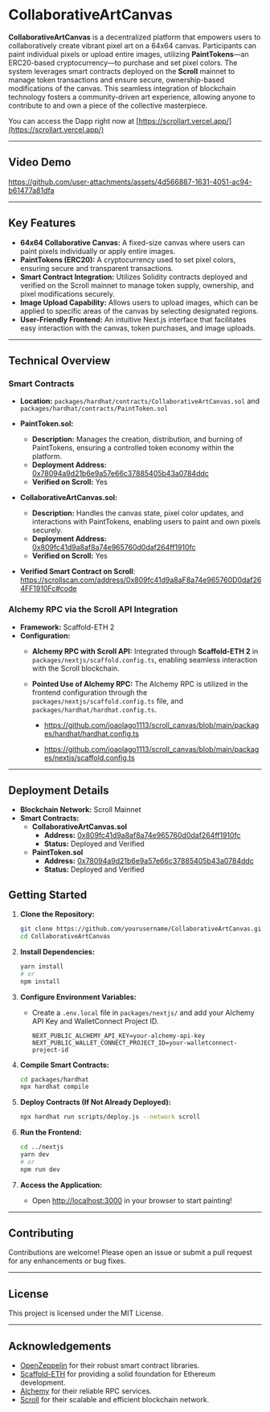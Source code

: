 # CollaborativeArtCanvas

**CollaborativeArtCanvas** is a decentralized platform that empowers users to collaboratively create vibrant pixel art on a 64x64 canvas. Participants can paint individual pixels or upload entire images, utilizing **PaintTokens**—an ERC20-based cryptocurrency—to purchase and set pixel colors. The system leverages smart contracts deployed on the **Scroll** mainnet to manage token transactions and ensure secure, ownership-based modifications of the canvas. This seamless integration of blockchain technology fosters a community-driven art experience, allowing anyone to contribute to and own a piece of the collective masterpiece.

You can access the Dapp right now at [https://scrollart.vercel.app/](https://scrollart.vercel.app/)

---

## **Video Demo**

https://github.com/user-attachments/assets/4d566887-1631-4051-ac94-b61477a81dfa

---

## **Key Features**

- **64x64 Collaborative Canvas:** A fixed-size canvas where users can paint pixels individually or apply entire images.
- **PaintTokens (ERC20):** A cryptocurrency used to set pixel colors, ensuring secure and transparent transactions.
- **Smart Contract Integration:** Utilizes Solidity contracts deployed and verified on the Scroll mainnet to manage token supply, ownership, and pixel modifications securely.
- **Image Upload Capability:** Allows users to upload images, which can be applied to specific areas of the canvas by selecting designated regions.
- **User-Friendly Frontend:** An intuitive Next.js interface that facilitates easy interaction with the canvas, token purchases, and image uploads.

---

## **Technical Overview**

### **Smart Contracts**

- **Location:** `packages/hardhat/contracts/CollaborativeArtCanvas.sol` and `packages/hardhat/contracts/PaintToken.sol`
  
- **PaintToken.sol:**
  - **Description:** Manages the creation, distribution, and burning of PaintTokens, ensuring a controlled token economy within the platform.
  - **Deployment Address:** [0x78094a9d21b6e9a57e66c37885405b43a0784ddc](https://scrollscan.com/token/0x78094a9d21b6e9a57e66c37885405b43a0784ddc)
  - **Verified on Scroll:** Yes

- **CollaborativeArtCanvas.sol:**
  - **Description:** Handles the canvas state, pixel color updates, and interactions with PaintTokens, enabling users to paint and own pixels securely.
  - **Deployment Address:** [0x809fc41d9a8af8a74e965760d0daf264ff1910fc](https://scrollscan.com/address/0x809fc41d9a8af8a74e965760d0daf264ff1910fc)
  - **Verified on Scroll:** Yes

- **Verified Smart Contract on Scroll**: https://scrollscan.com/address/0x809fc41d9a8aF8a74e965760D0daf264FF1910Fc#code

### **Alchemy RPC via the Scroll API Integration**

- **Framework:** Scaffold-ETH 2
- **Configuration:**
  - **Alchemy RPC with Scroll API:** Integrated through **Scaffold-ETH 2** in `packages/nextjs/scaffold.config.ts`, enabling seamless interaction with the Scroll blockchain.
  - **Pointed Use of Alchemy RPC:** The Alchemy RPC is utilized in the frontend configuration through the `packages/nextjs/scaffold.config.ts` file, and `packages/hardhat/hardhat.config.ts`.

    - https://github.com/joaolago1113/scroll_canvas/blob/main/packages/hardhat/hardhat.config.ts

    - https://github.com/joaolago1113/scroll_canvas/blob/main/packages/nextjs/scaffold.config.ts

---

## **Deployment Details**

- **Blockchain Network:** Scroll Mainnet
- **Smart Contracts:**
  - **CollaborativeArtCanvas.sol**
    - **Address:** [0x809fc41d9a8af8a74e965760d0daf264ff1910fc](https://scrollscan.com/address/0x809fc41d9a8af8a74e965760d0daf264ff1910fc)
    - **Status:** Deployed and Verified
  - **PaintToken.sol**
    - **Address:** [0x78094a9d21b6e9a57e66c37885405b43a0784ddc](https://scrollscan.com/token/0x78094a9d21b6e9a57e66c37885405b43a0784ddc)
    - **Status:** Deployed and Verified

## **Getting Started**

1. **Clone the Repository:**
   ```bash
   git clone https://github.com/yourusername/CollaborativeArtCanvas.git
   cd CollaborativeArtCanvas
   ```

2. **Install Dependencies:**
   ```bash
   yarn install
   # or
   npm install
   ```

3. **Configure Environment Variables:**
   - Create a `.env.local` file in `packages/nextjs/` and add your Alchemy API Key and WalletConnect Project ID.
     ```
     NEXT_PUBLIC_ALCHEMY_API_KEY=your-alchemy-api-key
     NEXT_PUBLIC_WALLET_CONNECT_PROJECT_ID=your-walletconnect-project-id
     ```

4. **Compile Smart Contracts:**
   ```bash
   cd packages/hardhat
   npx hardhat compile
   ```

5. **Deploy Contracts (If Not Already Deployed):**
   ```bash
   npx hardhat run scripts/deploy.js --network scroll
   ```

6. **Run the Frontend:**
   ```bash
   cd ../nextjs
   yarn dev
   # or
   npm run dev
   ```

7. **Access the Application:**
   - Open [http://localhost:3000](http://localhost:3000) in your browser to start painting!

---

## **Contributing**

Contributions are welcome! Please open an issue or submit a pull request for any enhancements or bug fixes.

---

## **License**

This project is licensed under the MIT License.

---

## **Acknowledgements**

- [OpenZeppelin](https://openzeppelin.com/) for their robust smart contract libraries.
- [Scaffold-ETH](https://github.com/scaffold-eth/scaffold-eth-2) for providing a solid foundation for Ethereum development.
- [Alchemy](https://www.alchemy.com/) for their reliable RPC services.
- [Scroll](https://scroll.io/) for their scalable and efficient blockchain network.

